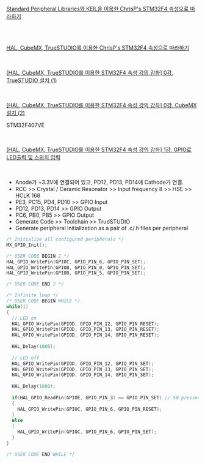 <br>

[Standard Peripheral Libraries와 KEIL을 이용한 ChrisP's STM32F4 속성으로 따라하기](<https://www.youtube.com/playlist?list=PLUaCOzp6U-RrgJmglRkVvQy6gpKhFCTGJ>)

<br>

<br>

[HAL, CubeMX, TrueSTUDIO를 이용한 ChrisP's STM32F4 속성으로 따라하기](<https://www.youtube.com/playlist?list=PLUaCOzp6U-RqMo-QEJQOkVOl1Us8BNgXk>)

<br>

[[HAL, CubeMX, TrueSTUDIO를 이용한 STM32F4 속성 강의 강좌] 0강. TrueSTUDIO 설치 (1)](https://youtu.be/WzmPlObIr_c)

<br>

[[HAL, CubeMX, TrueSTUDIO를 이용한 STM32F4 속성 강의 강좌] 0강. CubeMX 설치 (2)](https://youtu.be/WsO_qSnTTao)

STM32F407VE

<br>

[[HAL, CubeMX, TrueSTUDIO를 이용한 STM32F4 속성 강의 강좌] 1강. GPIO로 LED출력 및 스위치 입력](https://youtu.be/myo3aTcLxzM)

<br>

- Anode가 +3.3V에 연결되어 있고, PD12, PD13, PD14에 Cathode가 연결.
- RCC >> Crystal / Ceramic Resonator >> Input frequency 8 >> HSE >> HCLK 168
- PE3, PC15, PD4, PD10  >> GPIO Input    
- PD12, PD13, PD14 >> GPIO Output
- PC6, PB0, PB5 >> GPIO Output
- Generate Code >>  Toolchain >> TrudSTUDIO
- Generate peripheral initialization as a pair of .c/.h files per peripheral

```C
/* Initialize all configured peripherals */
MX_GPIO_Init();

/* USER CODE BEGIN 2 */
HAL_GPIO_WritePin(GPIOC, GPIO_PIN_6, GPIO_PIN_SET);
HAL_GPIO_WritePin(GPIOB, GPIO_PIN_0, GPIO_PIN_SET);
HAL_GPIO_WritePin(GPIOB, GPIO_PIN_5, GPIO_PIN_SET);

/* USER CODE END 2 */

/* Infinite loop */
/* USER CODE BEGIN WHILE */
while(1)
{
  // LED on
  HAL_GPIO_WritePin(GPIOD, GPIO_PIN_12, GPIO_PIN_RESET);
  HAL_GPIO_WritePin(GPIOD, GPIO_PIN_13, GPIO_PIN_RESET);
  HAL_GPIO_WritePin(GPIOD, GPIO_PIN_14, GPIO_PIN_RESET);
  
  HAL_Delay(1000);
  
  // LED off
  HAL_GPIO_WritePin(GPIOD, GPIO_PIN_12, GPIO_PIN_SET);
  HAL_GPIO_WritePin(GPIOD, GPIO_PIN_13, GPIO_PIN_SET);
  HAL_GPIO_WritePin(GPIOD, GPIO_PIN_14, GPIO_PIN_SET);
  
  HAL_Delay(1000); 
  
  if(HAL_GPIO_ReadPin(GPIOE, GPIO_PIN_3) == GPIO_PIN_SET) // SW pressed
  {
    HAL_GPIO_WritePin(GPIOC, GPIO_PIN_6, GPIO_PIN_RESET);
  }
  else
  {
    HAL_GPIO_WritePin(GPIOC, GPIO_PIN_6, GPIO_PIN_SET);
  }
}

/* USER CODE END WHILE */
```

